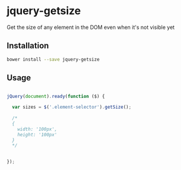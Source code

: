 # jquery-getsize
Get the size of any element in the DOM even when it's not visible yet

## Installation

```sh
bower install --save jquery-getsize
```

## Usage

```js

jQuery(document).ready(function ($) {

  var sizes = $('.element-selector').getSize();
  
  /*
  {
    width: '100px',
    height: '100px'
  }
  */
   

});
